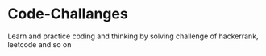 # Code-Challanges
Learn and practice coding and thinking by solving challenge of hackerrank, leetcode and so on
